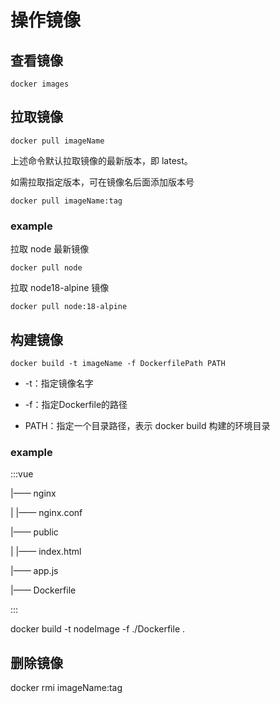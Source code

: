 # 操作镜像





## 查看镜像

```shell
docker images
```



## 拉取镜像

```shell
docker pull imageName
```

上述命令默认拉取镜像的最新版本，即 latest。

如需拉取指定版本，可在镜像名后面添加版本号

```shell
docker pull imageName:tag
```



### example

拉取 node 最新镜像

```shell
docker pull node
```

拉取 node18-alpine 镜像

```shell
docker pull node:18-alpine
```



## 构建镜像

```shell
docker build -t imageName -f DockerfilePath PATH
```

- -t：指定镜像名字

- -f：指定Dockerfile的路径

- PATH：指定一个目录路径，表示 docker build 构建的环境目录

### example

:::vue

|—— nginx

|    |—— nginx.conf

|—— public

|    |—— index.html

|—— app.js

|—— Dockerfile

:::

docker build -t nodeImage -f ./Dockerfile .



## 删除镜像

docker rmi imageName:tag



